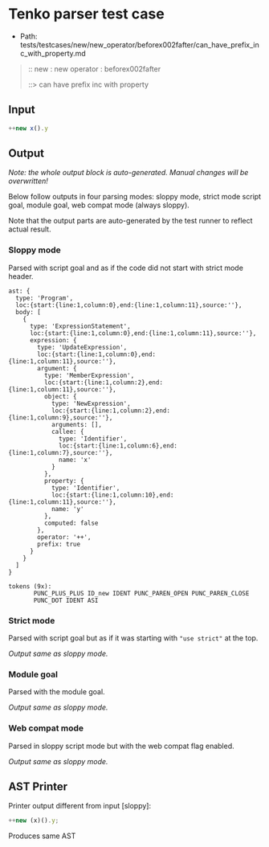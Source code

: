 # Tenko parser test case

- Path: tests/testcases/new/new_operator/beforex002fafter/can_have_prefix_inc_with_property.md

> :: new : new operator : beforex002fafter
>
> ::> can have prefix inc with property

## Input

`````js
++new x().y
`````

## Output

_Note: the whole output block is auto-generated. Manual changes will be overwritten!_

Below follow outputs in four parsing modes: sloppy mode, strict mode script goal, module goal, web compat mode (always sloppy).

Note that the output parts are auto-generated by the test runner to reflect actual result.

### Sloppy mode

Parsed with script goal and as if the code did not start with strict mode header.

`````
ast: {
  type: 'Program',
  loc:{start:{line:1,column:0},end:{line:1,column:11},source:''},
  body: [
    {
      type: 'ExpressionStatement',
      loc:{start:{line:1,column:0},end:{line:1,column:11},source:''},
      expression: {
        type: 'UpdateExpression',
        loc:{start:{line:1,column:0},end:{line:1,column:11},source:''},
        argument: {
          type: 'MemberExpression',
          loc:{start:{line:1,column:2},end:{line:1,column:11},source:''},
          object: {
            type: 'NewExpression',
            loc:{start:{line:1,column:2},end:{line:1,column:9},source:''},
            arguments: [],
            callee: {
              type: 'Identifier',
              loc:{start:{line:1,column:6},end:{line:1,column:7},source:''},
              name: 'x'
            }
          },
          property: {
            type: 'Identifier',
            loc:{start:{line:1,column:10},end:{line:1,column:11},source:''},
            name: 'y'
          },
          computed: false
        },
        operator: '++',
        prefix: true
      }
    }
  ]
}

tokens (9x):
       PUNC_PLUS_PLUS ID_new IDENT PUNC_PAREN_OPEN PUNC_PAREN_CLOSE
       PUNC_DOT IDENT ASI
`````

### Strict mode

Parsed with script goal but as if it was starting with `"use strict"` at the top.

_Output same as sloppy mode._

### Module goal

Parsed with the module goal.

_Output same as sloppy mode._

### Web compat mode

Parsed in sloppy script mode but with the web compat flag enabled.

_Output same as sloppy mode._

## AST Printer

Printer output different from input [sloppy]:

````js
++new (x)().y;
````

Produces same AST
